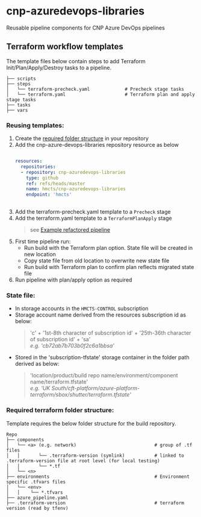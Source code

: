 # cnp-azuredevops-libraries
Reusable pipeline components for CNP Azure DevOps pipelines

## Terraform workflow templates

The template files below contain steps to add Terraform Init/Plan/Apply/Destroy tasks to a pipeline.
    
    ├── scripts                                  
    ├── steps
    │   └── terraform-precheck.yaml             # Precheck stage tasks
    │   └── terraform.yaml                      # Terraform plan and apply stage tasks
    ├── tasks   
    ├── vars   

### Reusing templates:
1. Create the [required folder structure](#required-terraform-folder-structure) in your repository
2. Add the cnp-azure-devops-libraries repository resource as below  
   ```yaml
   
   resources:  
     repositories:
     - repository: cnp-azuredevops-libraries
       type: github
       ref: refs/heads/master
       name: hmcts/cnp-azuredevops-libraries
       endpoint: 'hmcts'  
    
   ```
3. Add the terraform-precheck.yaml template to a `Precheck` stage
4. Add the terraform.yaml template to a `TerraformPlanApply` stage
   > see [Example refactored pipeline](https://github.com/hmcts/azure-platform-terraform/blob/master/azure_pipeline.yaml)
5. First time pipeline run:  
   * Run build with the Terraform plan option. State file will be created in new location   
   * Copy state file from old location to overwrite new state file  
   * Run build with Terraform plan to confirm plan reflects migrated state file  
6. Run pipeline with plan/apply option as required   

### State file:  
* In storage accounts in the `HMCTS-CONTROL` subscription  
* Storage account name derived from the resources subscription id as below:  
  >'c' + '1st-8th character of subscription id' + '25th-36th character of subscription id' + 'sa'  
  _e.g. 'cb72ab7b703b0f2c6a1bbsa'_  
* Stored in the 'subscription-tfstate' storage container in the folder path derived as below:  
  >'location/product/build repo name/environment/component name/terraform.tfstate'  
  _e.g. 'UK South/cft-platform/azure-platform-terraform/sbox/shutter/terraform.tfstate'_  

### Required terraform folder structure:  
Template requires the below folder structure for the build repository.  

    Repo
    ├── components                                         
    │   └── <a> (e.g. network)                             # group of .tf files
    │   │       └── .terraform-version (symlink)           # linked to .terraform-version file at root level (for local testing)
    │   │       └── *.tf
    │   └── <n> 
    ├── environments                                       # Environment specific .tfvars files
    │   └── <env>
    │   │    └── *.tfvars
    ├── azure_pipeline.yaml
    ├── .terraform-version                                 # terraform version (read by tfenv)
    
